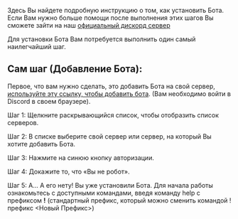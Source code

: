 Здесь Вы найдете подробную инструкцию о том, как установить Бота.
Если Вам нужно больше помощи после выполнения этих шагов Вы сможете зайти на наш [официальный дискорд сервер](https://discord.gg/DG3k5w6QW3)

Для установки Бота Вам потребуется выполнить один самый наилегчайший шаг.

## Сам шаг (Добавление Бота):
Первое, что вам нужно сделать, это добавить Бота на свой сервер, [используйте эту ссылку, чтобы добавить бота](https://discord.com/api/oauth2/authorize?client_id=746480796138733699&permissions=8&scope=bot). (Вам необходимо войти в Discord в своем браузере).

Шаг 1: Щелкните раскрывающийся список, чтобы отобразить список серверов.

Шаг 2: В списке выберите свой сервер или сервер, на который Вы хотите добавить Бота.

Шаг 3: Нажмите на синюю кнопку авторизации.

Шаг 4: Докажите то, что «Вы не робот».

Шаг 5: А... А его нету! Вы уже установили Бота. Для начала работы ознакомьтесь с доступными командами, введя команду help с префиксом **!** (стандартный префикс, который можно сменить командой !префикс <Новый Префикс>)
